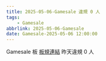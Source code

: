 ```yaml
---
title: 2025-05-06-Gamesale 違規 0 人
tags:
    - Gamesale
abbrlink: 2025-05-06-Gamesale
date: Gamesale-2025-05-06 12:00:00
---
```

Gamesale 板 [板規連結](https://www.ptt.cc/bbs/Gossiping/M.1637425085.A.07D.html)
昨天違規 0 人
